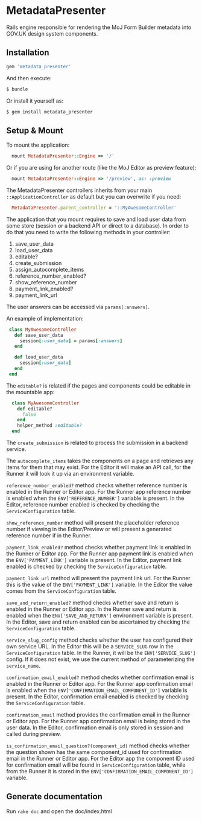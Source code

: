 # MetadataPresenter

Rails engine responsible for rendering the MoJ Form Builder metadata into
GOV.UK design system components.

## Installation

```ruby
gem 'metadata_presenter'
```

And then execute:

```bash
$ bundle
```

Or install it yourself as:
```bash
$ gem install metadata_presenter
```

## Setup & Mount

To mount the application:

```ruby
  mount MetadataPresenter::Engine => '/'
```

Or if you are using for another route (like the MoJ Editor as preview feature):

```ruby
  mount MetadataPresenter::Engine => '/preview', as: :preview
```

The MetadataPresenter controllers inherits from your main
`::ApplicationController` as default but you can overwrite if you need:

```ruby
  MetadataPresenter.parent_controller = '::MyAwesomeController'
```

The application that you mount requires to save and load user data from some
store (session or a backend API or direct to a database). In order to do
that you need to write the following methods in your controller:

1. save_user_data
2. load_user_data
3. editable?
4. create_submission
5. assign_autocomplete_items
6. reference_number_enabled?
7. show_reference_number
8. payment_link_enabled?
9. payment_link_url

The user answers can be accessed via `params[:answers]`.

An example of implementation:
```ruby
 class MyAwesomeController
   def save_user_data
     session[:user_data] = params[:answers]
   end

   def load_user_data
     session[:user_data]
   end
 end
```

The `editable?` is related if the pages and components could be editable in the
mountable app:

```ruby
  class MyAwesomeController
    def editable?
      false
    end
    helper_method :editable?
  end
```

The `create_submission` is related to process the submission in a backend
service.

The `autocomplete_items` takes the components on a page and retrieves any items for them that may exist. For the Editor it will make an API call, for the Runner it will look it up via an environment variable.

`reference_number_enabled?` method checks whether reference number is enabled in the Runner or Editor app. For the Runner app reference number is enabled when the `ENV['REFERENCE_NUMBER']` variable is present. In the Editor, reference number enabled is checked by checking the `ServiceConfiguration` table.

`show_reference_number` method will present the placeholder reference number if viewing in the Editor/Preview or will present a generated reference number if in the Runner.

`payment_link_enabled?` method checks whether payment link is enabled in the Runner or Editor app. For the Runner app payment link is enabled when the `ENV['PAYMENT_LINK']` variable is present. In the Editor, payment link enabled is checked by checking the `ServiceConfiguration` table.

`payment_link_url` method will present the payment link url. For the Runner this is the value of the `ENV['PAYMENT_LINK']` variable. In the Editor the value comes from the `ServiceConfiguration` table.

`save_and_return_enabled?` method checks whether save and return is enabled in the Runner or Editor app. In the Runner save and return is enabled when the `ENV['SAVE_AND_RETURN']` environment variable is present. In the Editor, save and return enabled can be ascertained by checking the `ServiceConfiguration` table.

`service_slug_config` method checks whether the user has configured their own service URL. In the Editor this will be a `SERVICE_SLUG` row in the `ServiceConfiguration` table. In the Runner, it will be the `ENV['SERVICE_SLUG']` config.
If it does not exist, we use the current method of parameterizing the `service_name`.

`confirmation_email_enabled?` method checks whether confirmation email is enabled in the Runner or Editor app. For the Runner app confirmation email is enabled when the `ENV['CONFIRMATION_EMAIL_COMPONENT_ID']` variable is present. In the Editor, confirmation email enabled is checked by checking the `ServiceConfiguration` table.

`confirmation_email` method provides the confirmation email in the Runner or Editor app. For the Runner app confirmation email is being stored in the user data. In the Editor, confirmation email is only stored in session and called during preview.

`is_confirmation_email_question?(component_id)` method checks whether the question shown has the same component_id used for confirmation email in the Runner or Editor app. For the Editor app the component ID used for confirmation email will be found in `ServiceConfiguration` table, while from the Runner it is stored in the `ENV['CONFIRMATION_EMAIL_COMPONENT_ID']` variable.
## Generate documentation

Run `rake doc` and open the doc/index.html
